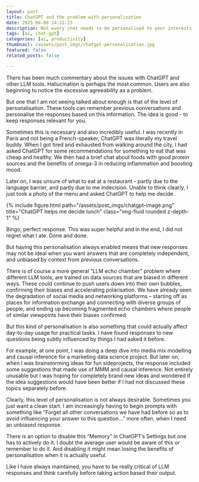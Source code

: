 ```yaml
---
layout: post
title: ChatGPT and the problem with personalisation
date: 2025-08-08 14:22:23
description: Not every chat needs to be personalised to your interests
tags: [ai, chat-gpt]
categories: [ai, productivity]
thumbnail: /assets/post_imgs/chatgpt-personalisation.jpg
featured: false
related_posts: false

---
```

 


There has been much commentary about the issues with ChatGPT and other LLM tools. Hallucination is perhaps the most common. Users are also beginning to notice the excessive agreeability as a problem.

But one that I am not seeing talked about enough is that of the level of personalisation. These tools can remember previous conversations and personalise the responses based on this information. The idea is good - to keep responses relevant for you.

Sometimes this is necessary and also incredibly useful. I was recently in Paris and not being a French-speaker, ChatGPT was literally my travel buddy. When I got tired and exhausted from walking around the city, I had asked ChatGPT for some recommendations for something to eat that was cheap and healthy. We then had a brief chat about foods with good protein sources and the benefits of omega-3 in reducing inflammation and boosting mood.

Later on, I was unsure of what to eat at a restaurant - partly due to the language barrier, and partly due to me indecision. Unable to think clearly, I just took a photo of the menu and asked ChatGPT to help me decide.

<div class="col-sm mt-3 mt-md-0">
    {% include figure.html path="/assets/post_imgs/chatgpt-image.png" title="ChatGPT helps me decide lunch" class="img-fluid rounded z-depth-1" %}
</div>

Bingo, perfect response. This was super helpful and in the end, I did not regret what I ate. Done and done.

But having this personalisation always enabled means that new responses may not be ideal when you want answers that are completely independent, and unbiased by context from previous conversations.

There is of course a more general “LLM echo chamber” problem where different LLM tools, are trained on data sources that are biased in different ways. These could continue to push users down into their own bubbles, confirming their biases and accelerating polarisation. We have already seen the degradation of social media and networking platforms – starting off as places for information exchange and connecting with diverse groups of people, and ending up becoming fragmented echo chambers where people of similar viewpoints have their biases confirmed.

But this kind of personalisation is also something that could actually affect day-to-day usage for practical tasks. I have found responses to new questions being subtly influenced by things I had asked it before.

For example, at one point, I was doing a deep dive into media mix modelling and causal inference for a marketing data science project. But later on, when I was brainstorming ideas for fun sideprojects, the response included some suggestions that made use of MMM and causal inference. Not entirely unusable but I was hoping for completely brand new ideas and wondered if the idea suggestions would have been better if I had not discussed these topics separately before.  

Clearly, this level of personalisation is not always desirable. Sometimes you just want a clean start. I am increasingly having to begin prompts with something like “Forget all other conversations we have had before so as to avoid influencing your answer to this question…” more often, when I need an unbiased response.

There is an option to disable this “Memory” in ChatGPT’s Settings but one has to actively do it. I doubt the average user would be aware of this or remember to do it. And disabling it might mean losing the benefits of personalisation when it is actually useful.

Like I have always maintained, you have to be really critical of LLM responses and think carefully before taking action based their output.